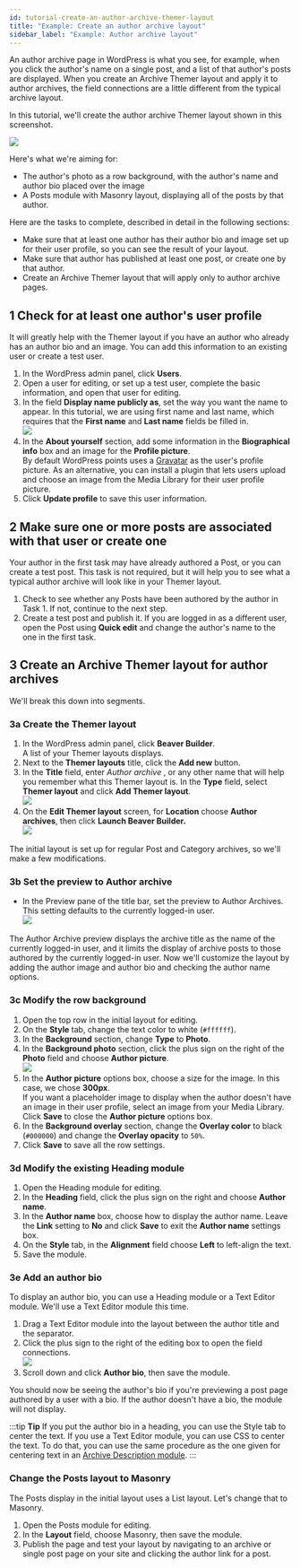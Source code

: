 ```yaml
---
id: tutorial-create-an-author-archive-themer-layout
title: "Example: Create an author archive layout"
sidebar_label: "Example: Author archive layout"
---
```


An author archive page in WordPress is what you see, for example, when you click the author's name on a single post, and a list of that author's posts are displayed. When you create an Archive Themer layout and apply it to author archives, the field connections are a little different from the typical archive layout.

In this tutorial, we'll create the author archive Themer layout shown in this screenshot.

![](/img/tutorial-create-an-author-archive-themer-layout-a3737b5b.jpg)

Here's what we're aiming for:

* The author's photo as a row background, with the author's name and author bio placed over the image
* A Posts module with Masonry layout, displaying all of the posts by that author.

Here are the tasks to complete, described in detail in the following sections:

* Make sure that at least one author has their author bio and image set up for their user profile, so you can see the result of your layout.
* Make sure that author has published at least one post, or create one by that author.
* Create an Archive Themer layout that will apply only to author archive pages.

## 1 Check for at least one author's user profile

It will greatly help with the Themer layout if you have an author who already has an author bio and an image. You can add this information to an existing user or create a test user.

1. In the WordPress admin panel, click **Users**.
2. Open a user for editing, or set up a test user, complete the basic information, and open that user for editing.
3. In the field **Display name publicly as**, set the way you want the name to appear. In this tutorial, we are using first name and last name, which requires that the **First name** and **Last name** fields be filled in.  
  ![](/img/tutorial-create-an-author-archive-themer-layout-e3379cde.png)
4. In the **About yourself** section, add some information in the **Biographical info** box and an image for the **Profile picture**.  
  By default WordPress points uses a [Gravatar](https://en.gravatar.com) as the user's profile picture. As an alternative, you can install a plugin that lets users upload and choose an image from the Media Library for their user profile picture.
5. Click **Update profile** to save this user information.

## 2 Make sure one or more posts are associated with that user or create one

Your author in the first task may have already authored a Post, or you can create a test post. This task is not required, but it will help you to see what a typical author archive will look like in your Themer layout.

1. Check to see whether any Posts have been authored by the author in Task 1. If not, continue to the next step.
2. Create a test post and publish it. If you are logged in as a different user, open the Post using **Quick edit** and change the author's name to the one in the first task.

## 3 Create an Archive Themer layout for author archives

We'll break this down into segments.

### 3a Create the Themer layout

1. In the WordPress admin panel, click **Beaver Builder**.  
  A list of your Themer layouts displays.
2. Next to the **Themer layouts** title, click the **Add new** button.
3. In the **Title** field, enter *Author archive* , or any other name that will help you remember what this Themer layout is. In the **Type** field, select **Themer layout** and click **Add Themer layout**.  
  ![](/img/tutorial-create-an-author-archive-themer-layout-11cd0572.png)
4. On the **Edit Themer layout** screen, for **Location** choose **Author archives**, then click **Launch Beaver Builder.**  
  ![](/img/tutorial-create-an-author-archive-themer-layout-a450c46d.png)

The initial layout is set up for regular Post and Category archives, so we'll make a few modifications.

### 3b Set the preview to Author archive

* In the Preview pane of the title bar, set the preview to Author Archives. This setting defaults to the currently logged-in user.  
  ![](/img/tutorial-create-an-author-archive-themer-layout-a14af058.png)

The Author Archive preview displays the archive title as the name of the currently logged-in user, and it limits the display of archive posts to those authored by the currently logged-in user. Now we'll customize the layout by adding the author image and author bio and checking the author name options.

### 3c Modify the row background

1. Open the top row in the initial layout for editing.
2. On the **Style** tab, change the text color to white (`#ffffff`).
3. In the **Background** section, change **Type** to **Photo**.
4. In the **Background photo** section, click the plus sign on the right of the **Photo** field and choose **Author picture**.  
  ![](/img/tutorial-create-an-author-archive-themer-layout-be1a5676.png)
5. In the **Author picture** options box, choose a size for the image. In this case, we chose **300px**.   
  If you want a placeholder image to display when the author doesn't have an image in their user profile, select an image from your Media Library. Click **Save** to close the **Author picture** options box.
6. In the **Background overlay** section, change the **Overlay color** to black (`#000000`) and change the **Overlay opacity** to `50%`.
7. Click **Save** to save all the row settings.

### 3d Modify the existing Heading module

1. Open the Heading module for editing.
2. In the **Heading** field, click the plus sign on the right and choose **Author name**.
3. In the **Author name** box, choose how to display the author name. Leave the **Link** setting to **No** and click **Save** to exit the **Author name** settings box.
4. On the **Style** tab, in the **Alignment** field choose **Left** to left-align the text.
5. Save the module.

### 3e Add an author bio

To display an author bio, you can use a Heading module or a Text Editor module. We'll use a Text Editor module this time.

1. Drag a Text Editor module into the layout between the author title and the separator.
2. Click the plus sign to the right of the editing box to open the field connections.  
  ![](/img/tutorial-create-an-author-archive-themer-layout-6bb02a41.png)
3. Scroll down and click **Author bio**, then save the module.

You should now be seeing the author's bio if you're previewing a post page authored by a user with a bio. If the author doesn't have a bio, the module will not display.

:::tip **Tip**
If you put the author bio in a heading, you can use the Style tab to center the text. If you use a Text Editor module, you can use CSS to center the text. To do that, you can use the same procedure as the one given for centering text in an [Archive Description module](/beaver-themer/layout-types-modules/archive-layout-type/themer-archive-layout-archive-description-module.md).
:::

### Change the Posts layout to Masonry

The Posts display in the initial layout uses a List layout. Let's change that to Masonry.

1. Open the Posts module for editing.
2. In the **Layout** field, choose Masonry, then save the module.
3. Publish the page and test your layout by navigating to an archive or single post page on your site and clicking the author link for a post.

